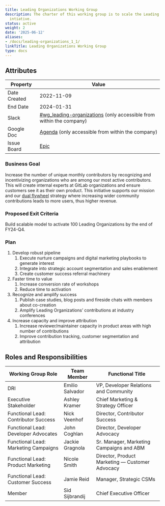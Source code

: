 ```yaml
---
title: Leading Organizations Working Group
description: The charter of this working group is to scale the Leading Organizations
  intiative.
status: active
weight: 2
date: '2025-06-12'
aliases:
- /docs/leading-organizations_1_1/
linkTitle: Leading Organizations Working Group
type: docs
---
```


## Attributes

| Property        | Value             |
|-----------------|-------------------|
| Date Created    | 2022-11-09        |
| End Date        | 2024-01-31        |
| Slack           | [#wg_leading-organizations](https://gitlab.slack.com/archives/C03KC7N184D) (only accessible from within the company) |
| Google Doc      | [Agenda](https://docs.google.com/document/d/1D5JdVVOMshVWp-9DANaRKFgLlLCrT4LAqQDo6_vJCdo/edit) (only accessible from within the company) |
| Issue Board     | [Epic](https://gitlab.com/groups/gitlab-com/-/epics/1880)             |

### Business Goal

Increase the number of unique monthly contributors by recognizing and incentivizing organizations who are among our most active contributors. This will create internal experts at GitLab organizations and ensure customers see it as their own product. This initiative supports our mission and our [dual flywheel](/handbook/company/strategy/#dual-flywheels) strategy where increasing wider community contributions leads to more users, thus higher revenue.

### Proposed Exit Criteria

Build scalable model to activate 100 Leading Organizations by the end of FY24-Q4.

### Plan

1. Develop robust pipeline
   1. Execute nurture campaigns and digital marketing playbooks to generate interest
   1. Integrate into strategic account segmentation and sales enablement
   1. Create customer success referral machinery
1. Faster time to value
   1. Increase conversion rate of workshops
   1. Reduce time to activation
1. Recognize and amplify success
   1. Publish case studies, blog posts and fireside chats with members about co-creation
   1. Amplify Leading Organizations’ contributions at industry conferences
1. Increase capacity and improve attribution
   1. Increase reviewer/maintainer capacity in product areas with high number of contributions
   1. Improve contribution tracking, customer segmentation and attribution

## Roles and Responsibilities

| Working Group Role             | Team Member     | Functional Title                           |
|--------------------------------|-----------------|--------------------------------------------|
| DRI                    | Emilio Salvador   | VP, Developer Relations and Community          |
| Executive Stakeholder          | Ashley Kramer   | Chief Marketing & Strategy Officer         |
| Functional Lead: Contributor Success | Nick Veenhof | Director, Contributor Success           |
| Functional Lead: Developer Advocates | John Coghlan | Director, Developer Advocacy       |
| Functional Lead: Marketing Campaigns  | Jackie Gragnola | Sr. Manager, Marketing Campaigns and ABM |
| Functional Lead: Product Marketing  | Nicole Smith | Director, Product Marketing — Customer Advocacy |
| Functional Lead: Customer Success | Jamie Reid  | Manager, Strategic CSMs                     |
| Member                         | Sid Sijbrandij    | Chief Executive Officer                  |
